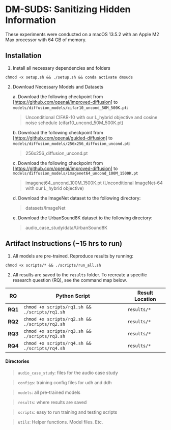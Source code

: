 # DM-SUDS: Sanitizing Hidden Information
These experiments were conducted on a macOS 13.5.2 with an Apple M2 Max processor with 64 GB of memory.

## Installation
1. Install all necessary dependencies and folders
```
chmod +x setup.sh && ./setup.sh && conda activate dmsuds
```

2. Download Necessary Models and Datasets
   
   a. Download the following checkpoint from [https://github.com/openai/improved-diffusion] to `models/diffusion_models/cifar10_uncond_50M_500K.pt`:
      > Unconditional CIFAR-10 with our L_hybrid objective and cosine noise schedule (cifar10_uncond_50M_500K.pt)
   
   b. Download the following checkpoint from [https://github.com/openai/guided-diffusion] to `models/diffusion_models/256x256_diffusion_uncond.pt`:
      > 256x256_diffusion_uncond.pt

   c. Download the following checkpoint from [https://github.com/openai/improved-diffusion] to `models/diffusion_models/imagenet64_uncond_100M_1500K.pt`
      > imagenet64_uncond_100M_1500K.pt (Unconditional ImageNet-64 with our L_hybrid objective)

   d. Download the ImageNet dataset to the following directory:
      > datasets/ImageNet

   e. Download the UrbanSound8K dataset to the following directory:
      > audio_case_study/data/UrbanSound8K


## Artifact Instructions (~15 hrs to run)
1. All models are pre-trained. Reproduce results by running:
```
chmod +x scripts/* && ./scripts/run_all.sh
```
2. All results are saved to the `results` folder. To recreate a specific research question (RQ), see the command map below.

| RQ | Python Script | Result Location |
| -------- | -------- | -------- |
| **RQ1** | `chmod +x scripts/rq1.sh && ./scripts/rq1.sh` | `results/*` |
| **RQ2** | `chmod +x scripts/rq2.sh && ./scripts/rq2.sh` | `results/*` |
| **RQ3** | `chmod +x scripts/rq3.sh && ./scripts/rq3.sh` | `results/*` |
| **RQ4** | `chmod +x scripts/rq4.sh && ./scripts/rq4.sh` | `results/*` |


#### Directories
> `audio_case_study`: files for the audio case study

> `configs`: training config files for udh and ddh

> `models`: all pre-trained models

> `results`: where results are saved

> `scripts`: easy to run training and testing scripts

> `utils`: Helper functions. Model files. Etc.



